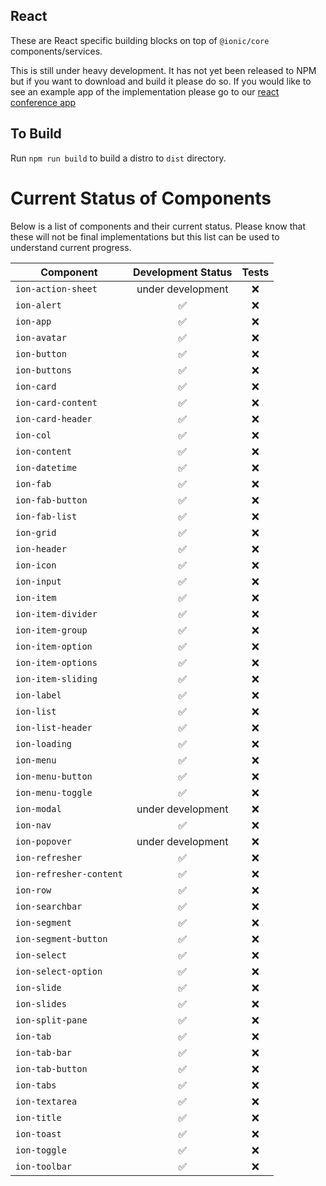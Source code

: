 
## React

These are React specific building blocks on top of `@ionic/core` components/services.

This is still under heavy development.  It has not yet been released to NPM but if you want to download and build it please do so. If you would like to see an example app of the implementation please go to our [react conference app](https://github.com/ionic-team/ionic-react-conference-app)

## To Build

Run `npm run build` to build a distro to `dist` directory.

# Current Status of Components

Below is a list of components and their current status.  Please know that these will not be final implementations but this list can be used to understand current progress.

| Component | Development Status | Tests |
| ------------------ |:------------------:|:-------------:|
| `ion-action-sheet` | under development  | :x: |
| `ion-alert` | :white_check_mark: | :x: |
| `ion-app` | :white_check_mark: | :x: |
| `ion-avatar` | :white_check_mark: | :x: |
| `ion-button` | :white_check_mark: | :x: |
| `ion-buttons` | :white_check_mark: | :x: |
| `ion-card` | :white_check_mark: | :x: |
| `ion-card-content` | :white_check_mark: | :x: |
| `ion-card-header` | :white_check_mark: | :x: |
| `ion-col` | :white_check_mark: | :x: |
| `ion-content` | :white_check_mark: | :x: |
| `ion-datetime` | :white_check_mark: | :x: |
| `ion-fab` | :white_check_mark: | :x: |
| `ion-fab-button` | :white_check_mark: | :x: |
| `ion-fab-list` | :white_check_mark: | :x: |
| `ion-grid` | :white_check_mark: | :x: |
| `ion-header` | :white_check_mark: | :x: |
| `ion-icon` | :white_check_mark: | :x: |
| `ion-input` | :white_check_mark: | :x: |
| `ion-item` | :white_check_mark: | :x: |
| `ion-item-divider` | :white_check_mark: | :x: |
| `ion-item-group` | :white_check_mark: | :x: |
| `ion-item-option` | :white_check_mark: | :x: |
| `ion-item-options` | :white_check_mark: | :x: |
| `ion-item-sliding` | :white_check_mark: | :x: |
| `ion-label` | :white_check_mark: | :x: |
| `ion-list` | :white_check_mark: | :x: |
| `ion-list-header` | :white_check_mark: | :x: |
| `ion-loading` | :white_check_mark: | :x: |
| `ion-menu` | :white_check_mark: | :x: |
| `ion-menu-button` | :white_check_mark: | :x: |
| `ion-menu-toggle` | :white_check_mark: | :x: |
| `ion-modal` | under development | :x: |
| `ion-nav` | :white_check_mark: | :x: |
| `ion-popover` | under development | :x: |
| `ion-refresher` | :white_check_mark: | :x: |
| `ion-refresher-content` | :white_check_mark: | :x: |
| `ion-row` | :white_check_mark: | :x: |
| `ion-searchbar` | :white_check_mark: | :x: |
| `ion-segment` | :white_check_mark: | :x: |
| `ion-segment-button` | :white_check_mark: | :x: |
| `ion-select` | :white_check_mark: | :x: |
| `ion-select-option` | :white_check_mark: | :x: |
| `ion-slide` | :white_check_mark: | :x: |
| `ion-slides` | :white_check_mark: | :x: |
| `ion-split-pane` | :white_check_mark: | :x: |
| `ion-tab` | :white_check_mark: | :x: |
| `ion-tab-bar` | :white_check_mark: | :x: |
| `ion-tab-button` | :white_check_mark: | :x: |
| `ion-tabs` | :white_check_mark: | :x: |
| `ion-textarea` | :white_check_mark: | :x: |
| `ion-title` | :white_check_mark: | :x: |
| `ion-toast` | :white_check_mark: | :x: |
| `ion-toggle` | :white_check_mark: | :x: |
| `ion-toolbar` | :white_check_mark: | :x: |
